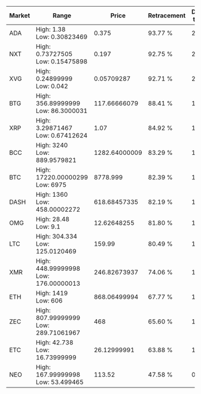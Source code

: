 | Market | Range | Price| Retracement | Doubles to 50% |
| --- | --- | --- | --- | --- |
| ADA | High: 1.38<br />Low: 0.30823469 | 0.375 | 93.77 % | 2.25 |
| NXT | High: 0.73727505<br />Low: 0.15475898 | 0.197 | 92.75 % | 2.26 |
| XVG | High: 0.24899999<br />Low: 0.042 | 0.05709287 | 92.71 % | 2.55 |
| BTG | High: 356.89999999<br />Low: 86.3000031 | 117.66666079 | 88.41 % | 1.88 |
| XRP | High: 3.29871467<br />Low: 0.67412624 | 1.07 | 84.92 % | 1.86 |
| BCC | High: 3240<br />Low: 889.9579821 | 1282.64000009 | 83.29 % | 1.61 |
| BTC | High: 17220.00000299<br />Low: 6975 | 8778.999 | 82.39 % | 1.38 |
| DASH | High: 1360<br />Low: 458.00002272 | 618.68457335 | 82.19 % | 1.47 |
| OMG | High: 28.48<br />Low: 9.1 | 12.62648255 | 81.80 % | 1.49 |
| LTC | High: 304.334<br />Low: 125.0120469 | 159.99 | 80.49 % | 1.34 |
| XMR | High: 448.99999998<br />Low: 176.00000013 | 246.82673937 | 74.06 % | 1.27 |
| ETH | High: 1419<br />Low: 606 | 868.06499994 | 67.77 % | 1.17 |
| ZEC | High: 807.99999999<br />Low: 289.71061967 | 468 | 65.60 % | 1.17 |
| ETC | High: 42.738<br />Low: 16.73999999 | 26.12999991 | 63.88 % | 1.14 |
| NEO | High: 167.99999998<br />Low: 53.499465 | 113.52 | 47.58 % | 0.00 |
